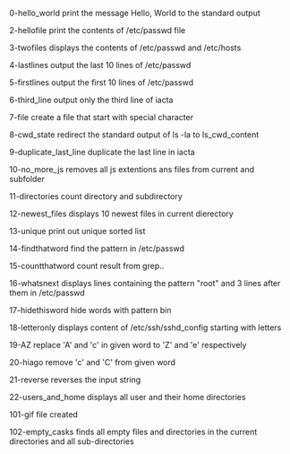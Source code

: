 0-hello_world print the message Hello, World to the standard output

2-hellofile print the contents of /etc/passwd file

3-twofiles displays the contents of /etc/passwd and /etc/hosts

4-lastlines output the last 10 lines of /etc/passwd

5-firstlines output the first 10 lines of /etc/passwd

6-third_line output only the third line of iacta

7-file create a file that start with special character

8-cwd_state redirect the standard output of ls -la to ls_cwd_content

9-duplicate_last_line duplicate the last line in iacta

10-no_more_js removes all js extentions ans files from current and subfolder

11-directories count directory and subdirectory

12-newest_files displays 10 newest files in current dierectory

13-unique print out unique sorted list 

14-findthatword find the pattern in /etc/passwd

15-countthatword count result from grep..

16-whatsnext displays lines containing the pattern "root" and 3 lines after them in /etc/passwd

17-hidethisword hide words with pattern bin

18-letteronly displays content of /etc/ssh/sshd_config starting with letters

19-AZ replace 'A' and 'c' in given word to 'Z' and 'e' respectively

20-hiago remove 'c' and 'C' from given word

21-reverse reverses the input string

22-users_and_home displays all user and their home directories

101-gif file created

102-empty_casks finds all empty files and directories in the current directories and all sub-directories


